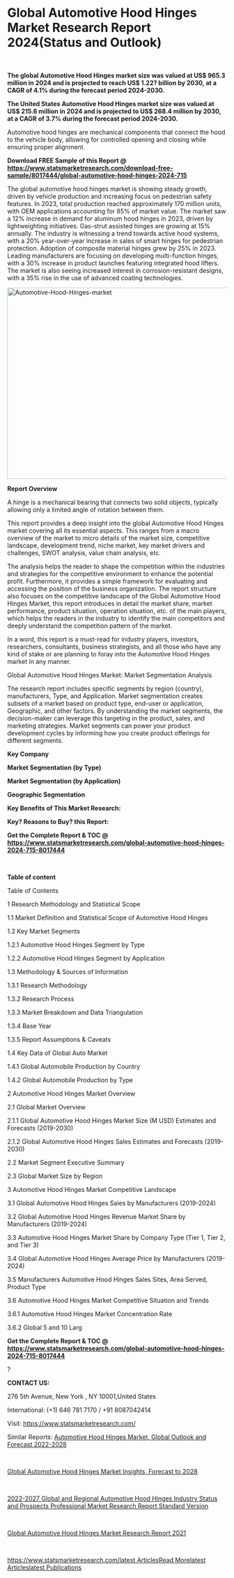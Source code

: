<h1>Global Automotive Hood Hinges Market Research Report 2024(Status and Outlook)</h1><br/><p><strong>The global Automotive Hood Hinges market size was valued at US$ 965.3 million in 2024 and is projected to reach US$ 1.22? billion by 2030, at a <strong>CAGR</strong> of 4.1% during the forecast period 2024-2030.</strong></p>
 
 
 
 <p><strong>The United States Automotive Hood Hinges market size was valued at US$ 215.6 million in 2024 and is projected to US$ 268.4 million by 2030, at a <strong>CAGR</strong> of 3.7% during the forecast period 2024-2030.</strong></p>
 
 
 
 <p>Automotive hood hinges are mechanical components that connect the hood to the vehicle body, allowing for controlled opening and closing while ensuring proper alignment.</p>
 
 
 
 <p><strong>Download FREE Sample of this Report @ <a href="https://www.statsmarketresearch.com/download-free-sample/8017444/global-automotive-hood-hinges-2024-715">https://www.statsmarketresearch.com/download-free-sample/8017444/global-automotive-hood-hinges-2024-715</a></strong></p>
 
 
 
 <p>The global automotive hood hinges market is showing steady growth, driven by vehicle production and increasing focus on pedestrian safety features. In 2023, total production reached approximately 170 million units, with OEM applications accounting for 85% of market value. The market saw a 12% increase in demand for aluminum hood hinges in 2023, driven by lightweighting initiatives. Gas-strut assisted hinges are growing at 15% annually. The industry is witnessing a trend towards active hood systems, with a 20% year-over-year increase in sales of smart hinges for pedestrian protection. Adoption of composite material hinges grew by 25% in 2023. Leading manufacturers are focusing on developing multi-function hinges, with a 30% increase in product launches featuring integrated hood lifters. The market is also seeing increased interest in corrosion-resistant designs, with a 35% rise in the use of advanced coating technologies.</p>
 
 
 
 <p><img alt="Automotive-Hood-Hinges-market" src="https://www.grandresearchstore.com/assets/report-images/Automotive_Hood_Hinges_market.png" style="width: 730px; height: 438px;" /></p>
 
 
 
 <p><strong>Report Overview</strong></p>
 
 
 
 <p>A hinge is a mechanical bearing that connects two solid objects, typically allowing only a limited angle of rotation between them.</p>
 
 
 
 <p>This report provides a deep insight into the global Automotive Hood Hinges market covering all its essential aspects. This ranges from a macro overview of the market to micro details of the market size, competitive landscape, development trend, niche market, key market drivers and challenges, SWOT analysis, value chain analysis, etc.</p>
 
 
 
 <p>The analysis helps the reader to shape the competition within the industries and strategies for the competitive environment to enhance the potential profit. Furthermore, it provides a simple framework for evaluating and accessing the position of the business organization. The report structure also focuses on the competitive landscape of the Global Automotive Hood Hinges Market, this report introduces in detail the market share, market performance, product situation, operation situation, etc. of the main players, which helps the readers in the industry to identify the main competitors and deeply understand the competition pattern of the market.</p>
 
 
 
 <p>In a word, this report is a must-read for industry players, investors, researchers, consultants, business strategists, and all those who have any kind of stake or are planning to foray into the Automotive Hood Hinges market in any manner.</p>
 
 
 
 <p>Global Automotive Hood Hinges Market: Market Segmentation Analysis</p>
 
 
 
 <p>The research report includes specific segments by region (country), manufacturers, Type, and Application. Market segmentation creates subsets of a market based on product type, end-user or application, Geographic, and other factors. By understanding the market segments, the decision-maker can leverage this targeting in the product, sales, and marketing strategies. Market segments can power your product development cycles by informing how you create product offerings for different segments.</p>
 
 
 
 <p><strong>Key Company</strong></p>
 
 
 
 <p><strong>Market Segmentation (by Type)</strong></p>
 
 
 
 <p><strong>Market Segmentation (<strong>by Application</strong>)</strong></p>
 
 
 
 <p><strong>Geographic Segmentation</strong></p>
 
 
 
 <p><strong>Key Benefits of This Market Research:</strong></p>
 
 
 
 <p><strong>Key? <strong>Reasons to Buy</strong>? this Report:</strong></p>
 
 
 
 <div><b>Get the Complete Report & TOC @ <a href="https://www.statsmarketresearch.com/global-automotive-hood-hinges-2024-715-8017444">https://www.statsmarketresearch.com/global-automotive-hood-hinges-2024-715-8017444</a></b></div>
 
 
 
 <p><br />
 
 <b>Table of content</b></p>
 
 
 
 <p>Table of Contents<br />
 
 1 Research Methodology and Statistical Scope<br />
 
 1.1 Market Definition and Statistical Scope of Automotive Hood Hinges<br />
 
 1.2 Key Market Segments<br />
 
 1.2.1 Automotive Hood Hinges Segment by Type<br />
 
 1.2.2 Automotive Hood Hinges Segment by Application<br />
 
 1.3 Methodology & Sources of Information<br />
 
 1.3.1 Research Methodology<br />
 
 1.3.2 Research Process<br />
 
 1.3.3 Market Breakdown and Data Triangulation<br />
 
 1.3.4 Base Year<br />
 
 1.3.5 Report Assumptions & Caveats<br />
 
 1.4 Key Data of Global Auto Market<br />
 
 1.4.1 Global Automobile Production by Country<br />
 
 1.4.2 Global Automobile Production by Type<br />
 
 2 Automotive Hood Hinges Market Overview<br />
 
 2.1 Global Market Overview<br />
 
 2.1.1 Global Automotive Hood Hinges Market Size (M USD) Estimates and Forecasts (2019-2030)<br />
 
 2.1.2 Global Automotive Hood Hinges Sales Estimates and Forecasts (2019-2030)<br />
 
 2.2 Market Segment Executive Summary<br />
 
 2.3 Global Market Size by Region<br />
 
 3 Automotive Hood Hinges Market Competitive Landscape<br />
 
 3.1 Global Automotive Hood Hinges Sales by Manufacturers (2019-2024)<br />
 
 3.2 Global Automotive Hood Hinges Revenue Market Share by Manufacturers (2019-2024)<br />
 
 3.3 Automotive Hood Hinges Market Share by Company Type (Tier 1, Tier 2, and Tier 3)<br />
 
 3.4 Global Automotive Hood Hinges Average Price by Manufacturers (2019-2024)<br />
 
 3.5 Manufacturers Automotive Hood Hinges Sales Sites, Area Served, Product Type<br />
 
 3.6 Automotive Hood Hinges Market Competitive Situation and Trends<br />
 
 3.6.1 Automotive Hood Hinges Market Concentration Rate<br />
 
 3.6.2 Global 5 and 10 Larg</p>
 
 
 
 <div><b>Get the Complete Report & TOC @ <a href="https://www.statsmarketresearch.com/global-automotive-hood-hinges-2024-715-8017444">https://www.statsmarketresearch.com/global-automotive-hood-hinges-2024-715-8017444</a></b></div>
 
 
 
 <p>? </p>
 
 
 
 <p><b>CONTACT US:</b><br />
 
 276 5th Avenue, New York , NY 10001,United States<br />
 
 International: (+1) 646 781 7170 / +91 8087042414<br />
 
 Visit: <a href="https://www.statsmarketresearch.com/">https://www.statsmarketresearch.com/</a><br />
 
 Similar Reports: <a href="https://www.statsmarketresearch.com/global-automotive-hood-hinges-2024-715-8017444">Automotive Hood Hinges Market, Global Outlook and Forecast 2022-2028</a><br />
 
 <br />
 
 <a href="https://www.statsmarketresearch.com/global-automotive-hood-hinges-2024-715-8017444">Global Automotive Hood Hinges Market Insights, Forecast to 2028</a><br />
 
 <br />
 
 <a href="https://www.statsmarketresearch.com/global-automotive-hood-hinges-2024-715-8017444">2022-2027 Global and Regional Automotive Hood Hinges Industry Status and Prospects Professional Market Research Report Standard Version</a><br />
 
 <br />
 
 <a href="https://www.statsmarketresearch.com/global-automotive-hood-hinges-2024-715-8017444">Global Automotive Hood Hinges Market Research Report 2021</a><br />
 
 <br />
 
 <a href="https://gyeongbokgung.com">https://www.statsmarketresearch.com/</a><a href="https://hallyeomaritime.com">latest Articles</a><a href="https://jingwansa.com">Read More</a><a href="https://nguoiviet.jp/">latest Articles</a><a href="https://www.intelmarketresearch.com/">latest Publications</a></p>